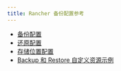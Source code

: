 ```yaml
---
title: Rancher 备份配置参考
---
```


<head>
  <link rel="canonical" href="https://ranchermanager.docs.rancher.com/reference-guides/backup-restore-configuration"/>
</head>

- [备份配置](backup-configuration.md)
- [还原配置](restore-configuration.md)
- [存储位置配置](storage-configuration.md)
- [Backup 和 Restore 自定义资源示例](examples.md)
